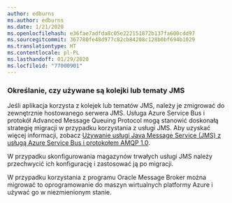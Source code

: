 ```yaml
---
author: edburns
ms.author: edburns
ms.date: 1/21/2020
ms.openlocfilehash: e36fae7adfda8c05e222151872b137fa600cdd97
ms.sourcegitcommit: 367780fe48d977c82cb84208c128b0bf694b1029
ms.translationtype: HT
ms.contentlocale: pl-PL
ms.lasthandoff: 01/29/2020
ms.locfileid: "77000901"
---
```

### <a name="determine-whether-jms-queues-or-topics-are-in-use"></a>Określanie, czy używane są kolejki lub tematy JMS

Jeśli aplikacja korzysta z kolejek lub tematów JMS, należy je zmigrować do zewnętrznie hostowanego serwera JMS. Usługa Azure Service Bus i protokół Advanced Message Queuing Protocol mogą stanowić doskonałą strategię migracji w przypadku korzystania z usługi JMS. Aby uzyskać więcej informacji, zobacz [Używanie usługi Java Message Service (JMS) z usługą Azure Service Bus i protokołem AMQP 1.0](/azure/service-bus-messaging/service-bus-java-how-to-use-jms-api-amqp).

W przypadku skonfigurowania magazynów trwałych usługi JMS należy przechwycić ich konfigurację i zastosować ją po migracji.

W przypadku korzystania z programu Oracle Message Broker można migrować to oprogramowanie do maszyn wirtualnych platformy Azure i używać go w niezmienionym stanie.
